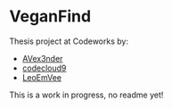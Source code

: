 # VeganFind

Thesis project at Codeworks by:

- [AVex3nder](https://github.com/AVex3nder)
- [codecloud9](https://github.com/codecloud9)
- [LeoEmVee](https://github.com/LeoEmVee)

This is a work in progress, no readme yet!
